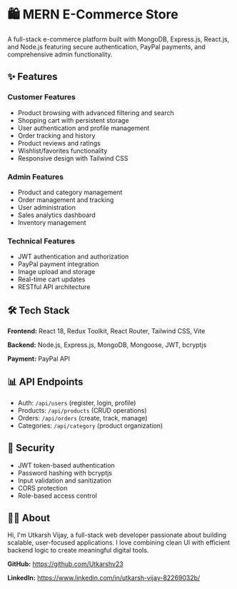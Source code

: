 ﻿# 🛍️ MERN E-Commerce Store

A full-stack e-commerce platform built with MongoDB, Express.js, React.js, and Node.js featuring secure authentication, PayPal payments, and comprehensive admin functionality.

## ✨ Features

### Customer Features
- Product browsing with advanced filtering and search
- Shopping cart with persistent storage
- User authentication and profile management
- Order tracking and history
- Product reviews and ratings
- Wishlist/favorites functionality
- Responsive design with Tailwind CSS

### Admin Features
- Product and category management
- Order management and tracking
- User administration
- Sales analytics dashboard
- Inventory management

### Technical Features
- JWT authentication and authorization
- PayPal payment integration
- Image upload and storage
- Real-time cart updates
- RESTful API architecture

## 🛠️ Tech Stack

**Frontend:** React 18, Redux Toolkit, React Router, Tailwind CSS, Vite

**Backend:** Node.js, Express.js, MongoDB, Mongoose, JWT, bcryptjs

**Payment:** PayPal API

## 📊 API Endpoints

- Auth: `/api/users` (register, login, profile)
- Products: `/api/products` (CRUD operations)
- Orders: `/api/orders` (create, track, manage)
- Categories: `/api/category` (product organization)

## 🔐 Security

- JWT token-based authentication
- Password hashing with bcryptjs
- Input validation and sanitization
- CORS protection
- Role-based access control

## 👨‍💻 About

Hi, I'm Utkarsh Vijay, a full-stack web developer passionate about building scalable, user-focused applications. I love combining clean UI with efficient backend logic to create meaningful digital tools.

**GitHub:** https://github.com/Utkarshv23

**LinkedIn:** https://www.linkedin.com/in/utkarsh-vijay-82269032b/
